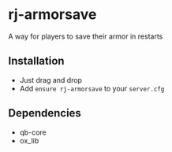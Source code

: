 # rj-armorsave
A way for players to save their armor in restarts
## Installation
 - Just drag and drop
 - Add `ensure rj-armorsave` to your `server.cfg`
 ## Dependencies
 
- qb-core
- ox_lib
